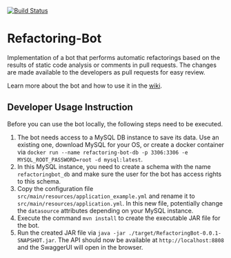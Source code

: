 [![Build Status](https://travis-ci.org/Refactoring-Bot/Refactoring-Bot.svg?branch=master)](https://travis-ci.org/Refactoring-Bot/Refactoring-Bot)

# Refactoring-Bot

Implementation of a bot that performs automatic refactorings based on the results of static code analysis or comments in pull requests. The changes are made available to the developers as pull requests for easy review.

Learn more about the bot and how to use it in the [wiki](https://github.com/Refactoring-Bot/Refactoring-Bot/wiki).

## Developer Usage Instruction

Before you can use the bot locally, the following steps need to be executed.

1. The bot needs access to a MySQL DB instance to save its data. Use an existing one, download MySQL for your OS, or create a docker container via `docker run --name refactoring-bot-db -p 3306:3306 -e MYSQL_ROOT_PASSWORD=root -d mysql:latest`.
2. In this MySQL instance, you need to create a schema with the name `refactoringbot_db` and make sure the user for the bot has access rights to this schema.
3. Copy the configuration file `src/main/resources/application_example.yml` and rename it to `src/main/resources/application.yml`. In this new file, potentially change the `datasource` attributes depending on your MySQL instance.
4. Execute the command `mvn install` to create the executable JAR file for the bot.
5. Run the created JAR file via `java -jar ./target/RefactoringBot-0.0.1-SNAPSHOT.jar`. The API should now be available at `http://localhost:8808` and the SwaggerUI will open in the browser.
